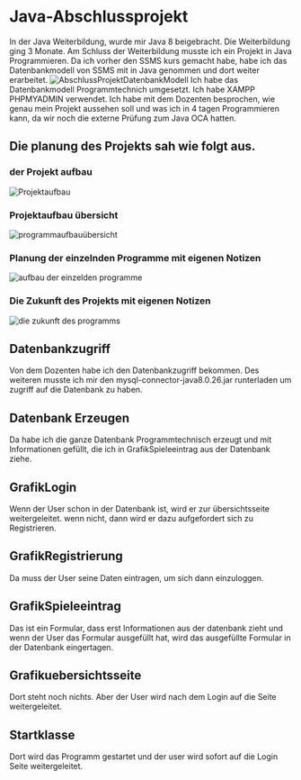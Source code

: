 # Java-Abschlussprojekt
In der Java Weiterbildung, wurde mir Java 8 beigebracht. Die Weiterbildung ging 3 Monate.
Am Schluss der Weiterbildung musste ich ein Projekt in Java Programmieren.
Da ich vorher den SSMS kurs gemacht habe, habe ich das Datenbankmodell von SSMS mit in Java genommen und dort weiter erarbeitet.
![AbschlussProjektDatenbankModell](https://user-images.githubusercontent.com/81367204/179462721-30df50d6-0f3a-42b6-9547-8f00c38a4414.JPG)
Ich habe das Datenbankmodell Programmtechnich umgesetzt. 
Ich habe XAMPP PHPMYADMIN verwendet.
Ich habe mit dem Dozenten besprochen, wie genau mein Projekt aussehen soll und was ich in 4 tagen Programmieren kann, 
da wir noch die externe Prüfung zum Java OCA hatten.
## Die planung des Projekts sah wie folgt aus.
### der Projekt aufbau
![Projektaufbau](https://user-images.githubusercontent.com/81367204/179500391-c3b758e1-1b9b-47c6-be10-ffa2f3fe0010.JPG)
### Projektaufbau übersicht
![programmaufbauübersicht](https://user-images.githubusercontent.com/81367204/179500603-1a3738f6-6f88-42a5-9ba4-1841b95bee82.JPG)
### Planung der einzelnden Programme mit eigenen Notizen
![aufbau der einzelden programme](https://user-images.githubusercontent.com/81367204/179500627-8376d689-c0e5-46c0-a51f-7e8d30286c40.JPG)
### Die Zukunft des Projekts mit eigenen Notizen
![die zukunft des programms](https://user-images.githubusercontent.com/81367204/179500671-aee6d0c1-8c67-4995-8057-9b330d8899dd.JPG)
## Datenbankzugriff
Von dem Dozenten habe ich den Datenbankzugriff bekommen. Des weiteren musste ich mir den mysql-connector-java8.0.26.jar runterladen um zugriff auf die Datenbank zu haben.
## Datenbank Erzeugen
Da habe ich die ganze Datenbank Programmtechnisch erzeugt und mit Informationen gefüllt, die ich in GrafikSpieleeintrag aus der Datenbank ziehe.
## GrafikLogin
Wenn der User schon in der Datenbank ist, wird er zur übersichtsseite weitergeleitet.
wenn nicht, dann wird er dazu aufgefordert sich zu Registrieren.
## GrafikRegistrierung
Da muss der User seine Daten eintragen, um sich dann einzuloggen.
## GrafikSpieleeintrag
Das ist ein Formular, dass erst Informationen aus der datenbank zieht und wenn der User das Formular ausgefüllt hat, wird das ausgefüllte Formular in der Datenbank eingertagen.
## Grafikuebersichtsseite
Dort steht noch nichts. Aber der User wird nach dem Login auf die Seite weitergeleitet.
## Startklasse
Dort wird das Programm gestartet und der user wird sofort auf die Login Seite weitergeleitet.












